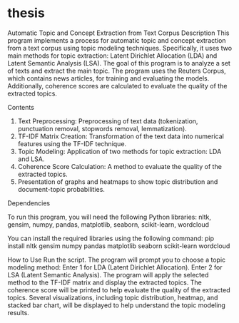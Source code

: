 # thesis
 
Automatic Topic and Concept Extraction from Text Corpus
Description
This program implements a process for automatic topic and concept extraction from a text corpus using topic modeling techniques. Specifically, it uses two main methods for topic extraction: Latent Dirichlet Allocation (LDA) and Latent Semantic Analysis (LSA). The goal of this program is to analyze a set of texts and extract the main topic. The program uses the Reuters Corpus, which contains news articles, for training and evaluating the models. Additionally, coherence scores are calculated to evaluate the quality of the extracted topics.

Contents
1. Text Preprocessing: Preprocessing of text data (tokenization, punctuation removal, stopwords removal, lemmatization).
2. TF-IDF Matrix Creation: Transformation of the text data into numerical features using the TF-IDF technique.
3. Topic Modeling: Application of two methods for topic extraction: LDA and LSA.
4. Coherence Score Calculation: A method to evaluate the quality of the extracted topics.
5. Presentation of graphs and heatmaps to show topic distribution and document-topic probabilities.

Dependencies

To run this program, you will need the following Python libraries:
nltk, gensim, numpy, pandas, matplotlib, seaborn, scikit-learn, wordcloud

You can install the required libraries using the following command:
pip install nltk gensim numpy pandas matplotlib seaborn scikit-learn wordcloud

How to Use
Run the script.
The program will prompt you to choose a topic modeling method:
Enter 1 for LDA (Latent Dirichlet Allocation).
Enter 2 for LSA (Latent Semantic Analysis).
The program will apply the selected method to the TF-IDF matrix and display the extracted topics.
The coherence score will be printed to help evaluate the quality of the extracted topics.
Several visualizations, including topic distribution, heatmap, and stacked bar chart, will be displayed to help understand the topic modeling results.
